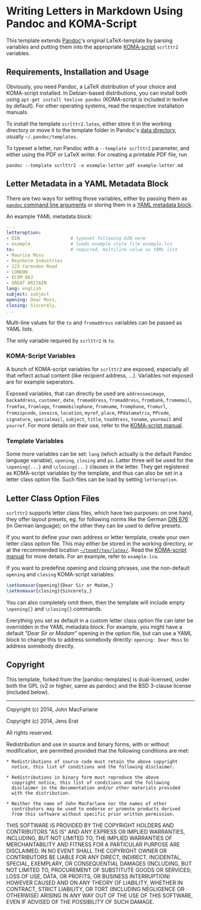 # Writing Letters in Markdown Using Pandoc and KOMA-Script

This template extends [Pandoc]'s original LaTeX-template by parsing variables and putting them into the appropriate [KOMA-script] `scrlttr2` variables.

## Requirements, Installation and Usage

Obviously, you need Pandoc, a LaTeX distribution of your choice and KOMA-script installed. In Debian-based distributions, you can install both using `apt-get install texlive pandoc` (KOMA-script is included in texlive by default). For other operating systems, read the respective installation manuals.

To install the template `scrlttr2.latex`, either store it in the working directory or move it to the template folder in Pandoc's [data directory][general options], usually `~/.pandoc/templates`.

To typeset a letter, run Pandoc with a `--template scrlttr2` parameter, and either using the PDF or LaTeX writer. For creating a printable PDF file, run

    pandoc --template scrlttr2 -o example-letter.pdf example-letter.md

## Letter Metadata in a YAML Metadata Block

There are two ways for setting those variables, either by passing them as [`pandoc` command line arguments][writer options] or storing them in a [YAML metadata block].

An example YAML metadata block:

```yaml
---
letteroption:
- DIN					# typeset following DIN norm
- example				# loads example style file example.lco
to:						# required, multiline value as YAML list
- Maurice Moss
- Reynholm Industries
- 123 Carenden Road
- LONDON
- EC5M 8AJ
- GREAT BRITAIN
lang: english
subject: subject
opening: Dear Moss,
closing: Sincerely,
...
```

Multi-line values for the `to` and `fromaddress` variables can be passed as YAML lists.

The only variable required by `scrlttr2` is `to`.

### KOMA-Script Variables

A bunch of KOMA-script variables for `scrlttr2` are exposed, especially all that reflect actual content (like recipient address, ...).  Variables not exposed are for example seperators.

Exposed variables, that can directly be used are `addresseeimage`, `backaddress`, `customer`, `date`, `fromaddress`, `fromaddress`, `frombank`, `fromemail`, `fromfax`, `fromlogo`, `frommobilephone`, `fromname`, `fromphone`, `fromurl`, `fromzipcode`, `invoice`, `location`, `myref`, `place`, `PPdatamatrix`, `PPcode`, `signature`, `specialmail`, `subject`, `title`, `toaddress`, `toname`, `yourmail` and `yourref`. For more details on their use, refer to the [KOMA-script manual].

### Template Variables

Some more variables can be set: `lang` (which actually is the default Pandoc language variable), `opening`, `closing` and `ps`. Latter three will be used for the `\opening{...}` and `\closing{...}` clauses in the letter. They get registered as KOMA-script variables by the template, and thus can also be set in a letter class option file. Such files can be load by setting `letteroption`.

## Letter Class Option Files

`scrlttr2` supports letter class files, which have two purposes: on one hand, they offer layout presets, eg. for following norms like the German [DIN 676] (in German language); on the other they can be used to define presets.

If you want to define your own address or letter template, create your own letter class option file. This may either be stored in the working directory, or at the recommended location [`~/texmf/tex/latex/`][texmf]. Read the [KOMA-script manual] for more details. For an example, refer to `example.lco`.

If you want to predefine opening and closing phrases, use the non-default `opening` and `closing` KOMA-script variables:

```latex
\setkomavar{opening}{Dear Sir or Madam,}
\setkomavar{closing}{Sincerely,}
```

You can also completely omit them, then the template will include empty `\opening{}` and `\closing{}` commands.

Everything you set as default in a custom letter class option file can later be overridden in the YAML metadata block. For example, you might have a default _"Dear Sir or Madam"_ opening in the option file, but can use a YAML block to change this to address somebody directly: `opening: Dear Moss` to address somebody directly.

## Copyright

This template, forked from the [pandoc-templates] is dual-licensed, under both the GPL (v2 or higher, same as pandoc) and the BSD 3-clause license (included below).

----

Copyright (c) 2014, John MacFarlane

Copyright (c) 2014, Jens Erat

All rights reserved.

Redistribution and use in source and binary forms, with or without
modification, are permitted provided that the following conditions are met:

    * Redistributions of source code must retain the above copyright
      notice, this list of conditions and the following disclaimer.

    * Redistributions in binary form must reproduce the above
      copyright notice, this list of conditions and the following
      disclaimer in the documentation and/or other materials provided
      with the distribution.

    * Neither the name of John MacFarlane nor the names of other
      contributors may be used to endorse or promote products derived
      from this software without specific prior written permission.

THIS SOFTWARE IS PROVIDED BY THE COPYRIGHT HOLDERS AND CONTRIBUTORS
"AS IS" AND ANY EXPRESS OR IMPLIED WARRANTIES, INCLUDING, BUT NOT
LIMITED TO, THE IMPLIED WARRANTIES OF MERCHANTABILITY AND FITNESS FOR
A PARTICULAR PURPOSE ARE DISCLAIMED. IN NO EVENT SHALL THE COPYRIGHT
OWNER OR CONTRIBUTORS BE LIABLE FOR ANY DIRECT, INDIRECT, INCIDENTAL,
SPECIAL, EXEMPLARY, OR CONSEQUENTIAL DAMAGES (INCLUDING, BUT NOT
LIMITED TO, PROCUREMENT OF SUBSTITUTE GOODS OR SERVICES; LOSS OF USE,
DATA, OR PROFITS; OR BUSINESS INTERRUPTION) HOWEVER CAUSED AND ON ANY
THEORY OF LIABILITY, WHETHER IN CONTRACT, STRICT LIABILITY, OR TORT
(INCLUDING NEGLIGENCE OR OTHERWISE) ARISING IN ANY WAY OUT OF THE USE
OF THIS SOFTWARE, EVEN IF ADVISED OF THE POSSIBILITY OF SUCH DAMAGE.



[Pandoc]: http://johnmacfarlane.net/pandoc/
[KOMA-script]: http://www.ctan.org/pkg/koma-script
[general options]: http://johnmacfarlane.net/pandoc/README.html#general-options
[writer options]: http://johnmacfarlane.net/pandoc/README.html#general-writer-options
[YAML metadata block]: http://johnmacfarlane.net/pandoc/README.html#extension-yaml_metadata_block
[KOMA-script manual]: http://ctan.mackichan.com/macros/latex/contrib/koma-script/doc/scrguien.pdf
[DIN 676]: http://de.wikipedia.org/wiki/DIN_676
[texmf]: http://tex.stackexchange.com/q/81710/11198
